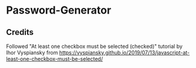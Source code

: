 # Password-Generator

## Credits

Followed "At least one checkbox must be selected (checked)" tutorial by Ihor Vyspiansky from https://vyspiansky.github.io/2019/07/13/javascript-at-least-one-checkbox-must-be-selected/
